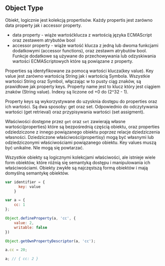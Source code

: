 ## Object Type

Obiekt, logicznie jest kolekcją propertisów. Każdy propertis jest zarówno data property jak i accessor property.
- data property - wiąże wartośćklucza z wartością języka ECMAScript oraz zestawem atrybutów bool
- accessor property - wiąże wartość klucza z jedną lub dwoma funkcjami dodatkowymi (accessor functions), oraz zestawm atrybutów bool.
Funkcje dodatkowe są używane do przechowywania lub odzyskiwania wartości ECMAScriptowych które są powiązane z property.

Properties są identyfikowane za pomocą wartości klucza(key value). Key value jest zarówno wartością String jak i wartością Symbola.
Wszystkie wartości String oraz Symbol, włączając w to pusty ciąg znaków, są prawidłowe jak property keys. Property name jest to klucz który jest ciągiem znaków (String value).
Indexy są liczone od +0 do (2^32 - 1).

Property keys są wykorzystywane do uzysknia dostępu do properties oraz ich wartości. Są dwa sposoby: get oraz set.
Odpowiednio do odczytywania wartości (get retrieval) oraz przypisywania wartości (set assigment).

Właściwości dostępne przez `get` oraz `set` zawierają własne wartości(properties) które są bezpośrednią częścią obiektu, 
oraz properties odziedziczone z innego powiązanego obiektu poprzez relacje dziedziczenia własności.
Dziedziczone właściwości(propertisy) mogą być własnymi lub odziedziczonymi właściwościami powiązanego obiektu.
Key values muszą być unikalne. NIe mogą się powtarzać.


Wszystkie obiekty są logicznymi kolekcjami właściwości, ale istnieje wiele form obiektów, które różnią się semantyką dostępu i manipulowania ich właściwościami.
Obiekty zwykłe są najczęstszą formą obiektów i mają domyślną semantykę obiektów.

```js
var identifier = {
      key: value              
    }
```



```js
var a = {
    cc: 1
};

Object.defineProperty(a, 'cc', {
    value: 2,
    writable: false
})

Object.getOwnPropertyDescriptor(a, 'cc');

a.cc = 20;

a; // { cc: 2 }
```
